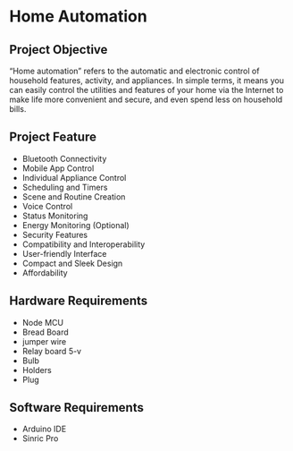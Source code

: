 # Home Automation
## Project Objective
“Home automation” refers to the automatic and electronic control of household features, activity, and appliances. In simple terms, it means you can easily control the utilities and features of your home via the Internet to make life more convenient and secure, and even spend less on household bills.
## Project Feature
* Bluetooth Connectivity
* Mobile App Control
* Individual Appliance Control
* Scheduling and Timers
* Scene and Routine Creation
* Voice Control
* Status Monitoring
* Energy Monitoring (Optional)
* Security Features
* Compatibility and Interoperability
* User-friendly Interface
* Compact and Sleek Design
* Affordability
## Hardware Requirements
* Node MCU
* Bread Board
* jumper wire
* Relay board 5-v 
* Bulb
* Holders
* Plug
## Software Requirements
* Arduino IDE
* Sinric Pro





